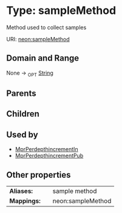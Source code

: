 
# Type: sampleMethod


Method used to collect samples

URI: [neon:sampleMethod](https://data.neonscience.org/sampleMethod)


## Domain and Range

None ->  <sub>OPT</sub> [String](types/String.md)

## Parents


## Children


## Used by

 * [MprPerdepthincrementIn](MprPerdepthincrementIn.md)
 * [MprPerdepthincrementPub](MprPerdepthincrementPub.md)

## Other properties

|  |  |  |
| --- | --- | --- |
| **Aliases:** | | sample method |
| **Mappings:** | | neon:sampleMethod |

